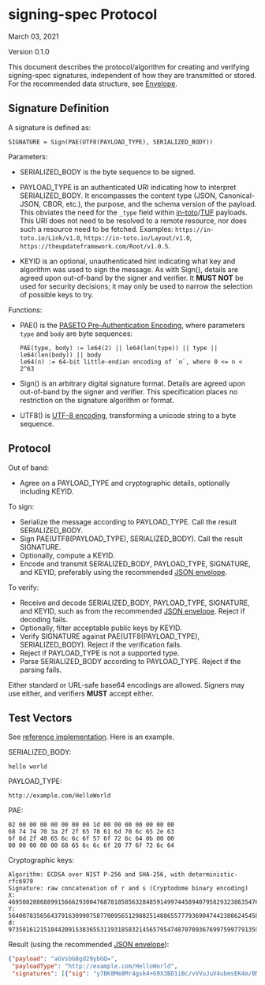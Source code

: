 # signing-spec Protocol

March 03, 2021

Version 0.1.0

This document describes the protocol/algorithm for creating and verifying
signing-spec signatures, independent of how they are transmitted or stored. For
the recommended data structure, see [Envelope](envelope.md).

## Signature Definition

A signature is defined as:

```none
SIGNATURE = Sign(PAE(UTF8(PAYLOAD_TYPE), SERIALIZED_BODY))
```

Parameters:

*   SERIALIZED_BODY is the byte sequence to be signed.

*   PAYLOAD_TYPE is an authenticated URI indicating how to interpret
    SERIALIZED_BODY. It encompasses the content type (JSON, Canonical-JSON,
    CBOR, etc.), the purpose, and the schema version of the payload. This
    obviates the need for the `_type` field within [in-toto]/[TUF] payloads.
    This URI does not need to be resolved to a remote resource, nor does such a
    resource need to be fetched. Examples: `https://in-toto.io/Link/v1.0`,
    `https://in-toto.io/Layout/v1.0`,
    `https://theupdateframework.com/Root/v1.0.5`.

*   KEYID is an optional, unauthenticated hint indicating what key and algorithm
    was used to sign the message. As with Sign(), details are agreed upon
    out-of-band by the signer and verifier. It **MUST NOT** be used for security
    decisions; it may only be used to narrow the selection of possible keys to
    try.

Functions:

*   PAE() is the
    [PASETO Pre-Authentication Encoding](https://github.com/paragonie/paseto/blob/master/docs/01-Protocol-Versions/Common.md#authentication-padding),
    where parameters `type` and `body` are byte sequences:

    ```none
    PAE(type, body) := le64(2) || le64(len(type)) || type || le64(len(body)) || body
    le64(n) := 64-bit little-endian encoding of `n`, where 0 <= n < 2^63
    ```

*   Sign() is an arbitrary digital signature format. Details are agreed upon
    out-of-band by the signer and verifier. This specification places no
    restriction on the signature algorithm or format.

*   UTF8() is [UTF-8 encoding](https://tools.ietf.org/html/rfc3629),
    transforming a unicode string to a byte sequence.

## Protocol

Out of band:

-   Agree on a PAYLOAD_TYPE and cryptographic details, optionally including
    KEYID.

To sign:

-   Serialize the message according to PAYLOAD_TYPE. Call the result
    SERIALIZED_BODY.
-   Sign PAE(UTF8(PAYLOAD_TYPE), SERIALIZED_BODY). Call the result SIGNATURE.
-   Optionally, compute a KEYID.
-   Encode and transmit SERIALIZED_BODY, PAYLOAD_TYPE, SIGNATURE, and KEYID,
    preferably using the recommended [JSON envelope](envelope.md).

To verify:

-   Receive and decode SERIALIZED_BODY, PAYLOAD_TYPE, SIGNATURE, and KEYID, such
    as from the recommended [JSON envelope](envelope.md). Reject if decoding
    fails.
-   Optionally, filter acceptable public keys by KEYID.
-   Verify SIGNATURE against PAE(UTF8(PAYLOAD_TYPE), SERIALIZED_BODY). Reject if
    the verification fails.
-   Reject if PAYLOAD_TYPE is not a supported type.
-   Parse SERIALIZED_BODY according to PAYLOAD_TYPE. Reject if the parsing
    fails.

Either standard or URL-safe base64 encodings are allowed. Signers may use
either, and verifiers **MUST** accept either.

## Test Vectors

See [reference implementation](reference_implementation.ipynb). Here is an
example.

SERIALIZED_BODY:

```none
hello world
```

PAYLOAD_TYPE:

```none
http://example.com/HelloWorld
```

PAE:

```none
02 00 00 00 00 00 00 00 1d 00 00 00 00 00 00 00
68 74 74 70 3a 2f 2f 65 78 61 6d 70 6c 65 2e 63
6f 6d 2f 48 65 6c 6c 6f 57 6f 72 6c 64 0b 00 00
00 00 00 00 00 68 65 6c 6c 6f 20 77 6f 72 6c 64
```

Cryptographic keys:

```none
Algorithm: ECDSA over NIST P-256 and SHA-256, with deterministic-rfc6979
Signature: raw concatenation of r and s (Cryptodome binary encoding)
X: 46950820868899156662930047687818585632848591499744589407958293238635476079160
Y: 5640078356564379163099075877009565129882514886557779369047442380624545832820
d: 97358161215184420915383655311931858321456579547487070936769975997791359926199
```

Result (using the recommended [JSON envelope](envelope.md)):

```json
{"payload": "aGVsbG8gd29ybGQ=",
 "payloadType": "http://example.com/HelloWorld",
 "signatures": [{"sig": "y7BK8Mm8Mr4gxk4+G9X3BD1iBc/vVVuJuV4ubmsEK4m/8MhQOOS26ejx+weIjyAx8VjYoZRPpoXSNjHEzdE7nQ=="}]}
```

[Canonical JSON]: http://wiki.laptop.org/go/Canonical_JSON
[in-toto]: https://in-toto.io
[JWS]: https://tools.ietf.org/html/rfc7515
[PASETO]: https://github.com/paragonie/paseto/blob/master/docs/01-Protocol-Versions/Version2.md#sig
[TUF]: https://theupdateframework.io
